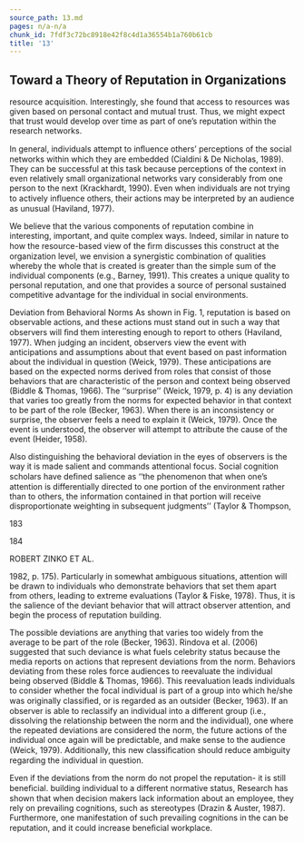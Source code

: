 ```yaml
---
source_path: 13.md
pages: n/a-n/a
chunk_id: 7fdf3c72bc8918e42f8c4d1a36554b1a760b61cb
title: '13'
---
```

## Toward a Theory of Reputation in Organizations

resource acquisition. Interestingly, she found that access to resources was given based on personal contact and mutual trust. Thus, we might expect that trust would develop over time as part of one’s reputation within the research networks.

In general, individuals attempt to inﬂuence others’ perceptions of the social networks within which they are embedded (Cialdini & De Nicholas, 1989). They can be successful at this task because perceptions of the context in even relatively small organizational networks vary considerably from one person to the next (Krackhardt, 1990). Even when individuals are not trying to actively inﬂuence others, their actions may be interpreted by an audience as unusual (Haviland, 1977).

We believe that the various components of reputation combine in interesting, important, and quite complex ways. Indeed, similar in nature to how the resource-based view of the ﬁrm discusses this construct at the organization level, we envision a synergistic combination of qualities whereby the whole that is created is greater than the simple sum of the individual components (e.g., Barney, 1991). This creates a unique quality to personal reputation, and one that provides a source of personal sustained competitive advantage for the individual in social environments.

Deviation from Behavioral Norms As shown in Fig. 1, reputation is based on observable actions, and these actions must stand out in such a way that observers will ﬁnd them interesting enough to report to others (Haviland, 1977). When judging an incident, observers view the event with anticipations and assumptions about that event based on past information about the individual in question (Weick, 1979). These anticipations are based on the expected norms derived from roles that consist of those behaviors that are characteristic of the person and context being observed (Biddle & Thomas, 1966). The ‘‘surprise’’ (Weick, 1979, p. 4) is any deviation that varies too greatly from the norms for expected behavior in that context to be part of the role (Becker, 1963). When there is an inconsistency or surprise, the observer feels a need to explain it (Weick, 1979). Once the event is understood, the observer will attempt to attribute the cause of the event (Heider, 1958).

Also distinguishing the behavioral deviation in the eyes of observers is the way it is made salient and commands attentional focus. Social cognition scholars have deﬁned salience as ‘‘the phenomenon that when one’s attention is differentially directed to one portion of the environment rather than to others, the information contained in that portion will receive disproportionate weighting in subsequent judgments’’ (Taylor & Thompson,

183

184

ROBERT ZINKO ET AL.

1982, p. 175). Particularly in somewhat ambiguous situations, attention will be drawn to individuals who demonstrate behaviors that set them apart from others, leading to extreme evaluations (Taylor & Fiske, 1978). Thus, it is the salience of the deviant behavior that will attract observer attention, and begin the process of reputation building.

The possible deviations are anything that varies too widely from the average to be part of the role (Becker, 1963). Rindova et al. (2006) suggested that such deviance is what fuels celebrity status because the media reports on actions that represent deviations from the norm. Behaviors deviating from these roles force audiences to reevaluate the individual being observed (Biddle & Thomas, 1966). This reevaluation leads individuals to consider whether the focal individual is part of a group into which he/she was originally classiﬁed, or is regarded as an outsider (Becker, 1963). If an observer is able to reclassify an individual into a different group (i.e., dissolving the relationship between the norm and the individual), one where the repeated deviations are considered the norm, the future actions of the individual once again will be predictable, and make sense to the audience (Weick, 1979). Additionally, this new classiﬁcation should reduce ambiguity regarding the individual in question.

Even if the deviations from the norm do not propel the reputation- it is still beneﬁcial. building individual to a different normative status, Research has shown that when decision makers lack information about an employee, they rely on prevailing cognitions, such as stereotypes (Drazin & Auster, 1987). Furthermore, one manifestation of such prevailing cognitions in the can be reputation, and it could increase beneﬁcial workplace.
